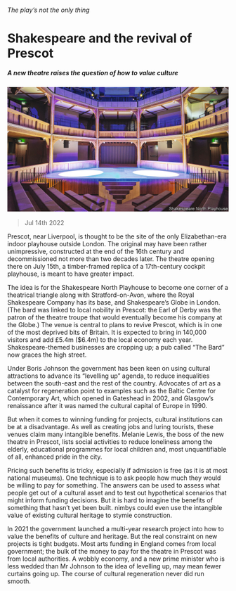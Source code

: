 ###### The play’s not the only thing

# Shakespeare and the revival of Prescot 

##### A new theatre raises the question of how to value culture 

![image](images/20220716_BRP002.jpg) 

> Jul 14th 2022 

Prescot, near Liverpool, is thought to be the site of the only Elizabethan-era indoor playhouse outside London. The original may have been rather unimpressive, constructed at the end of the 16th century and decommissioned not more than two decades later. The theatre opening there on July 15th, a timber-framed replica of a 17th-century cockpit playhouse, is meant to have greater impact. 

The idea is for the Shakespeare North Playhouse to become one corner of a theatrical triangle along with Stratford-on-Avon, where the Royal Shakespeare Company has its base, and Shakespeare’s Globe in London. (The bard was linked to local nobility in Prescot: the Earl of Derby was the patron of the theatre troupe that would eventually become his company at the Globe.) The venue is central to plans to revive Prescot, which is in one of the most deprived bits of Britain. It is expected to bring in 140,000 visitors and add £5.4m ($6.4m) to the local economy each year. Shakespeare-themed businesses are cropping up; a pub called “The Bard” now graces the high street.

Under Boris Johnson the government has been keen on using cultural attractions to advance its “levelling up” agenda, to reduce inequalities between the south-east and the rest of the country. Advocates of art as a catalyst for regeneration point to examples such as the Baltic Centre for Contemporary Art, which opened in Gateshead in 2002, and Glasgow’s renaissance after it was named the cultural capital of Europe in 1990. 

But when it comes to winning funding for projects, cultural institutions can be at a disadvantage. As well as creating jobs and luring tourists, these venues claim many intangible benefits. Melanie Lewis, the boss of the new theatre in Prescot, lists social activities to reduce loneliness among the elderly, educational programmes for local children and, most unquantifiable of all, enhanced pride in the city. 

Pricing such benefits is tricky, especially if admission is free (as it is at most national museums). One technique is to ask people how much they would be willing to pay for something. The answers can be used to assess what people get out of a cultural asset and to test out hypothetical scenarios that might inform funding decisions. But it is hard to imagine the benefits of something that hasn’t yet been built. nimbys could even use the intangible value of existing cultural heritage to stymie construction. 

In 2021 the government launched a multi-year research project into how to value the benefits of culture and heritage. But the real constraint on new projects is tight budgets. Most arts funding in England comes from local government; the bulk of the money to pay for the theatre in Prescot was from local authorities. A wobbly economy, and a new prime minister who is less wedded than Mr Johnson to the idea of levelling up, may mean fewer curtains going up. The course of cultural regeneration never did run smooth.


